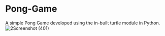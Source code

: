 # Pong-Game
A simple Pong Game developed using the in-built turtle module in Python.
![2Screenshot (401)](https://user-images.githubusercontent.com/61405711/127742733-820c38b5-c271-49ae-a39a-f938bd111a1b.png)

